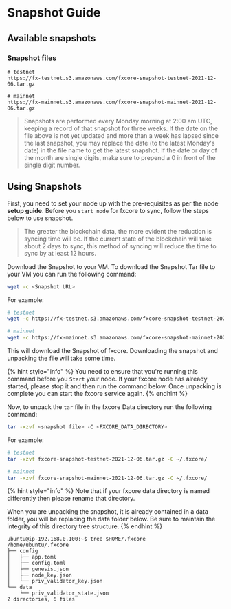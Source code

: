 # Snapshot Guide

## Available snapshots

### Snapshot files

```
# testnet
https://fx-testnet.s3.amazonaws.com/fxcore-snapshot-testnet-2021-12-06.tar.gz

# mainnet
https://fx-mainnet.s3.amazonaws.com/fxcore-snapshot-mainnet-2021-12-06.tar.gz
```

> Snapshots are performed every Monday morning at 2:00 am UTC, keeping a record of that snapshot for three weeks. If the date on the file above is not yet updated and more than a week has lapsed since the last snapshot, you may replace the date (to the latest Monday's date) in the file name to get the latest snapshot. If the date or day of the month are single digits, make sure to prepend a 0 in front of the single digit number.

## Using Snapshots

First, you need to set your node up with the pre-requisites as per the node **setup guide**. Before you `start node` for fxcore to sync, follow the steps below to use snapshot.

> The greater the blockchain data, the more evident the reduction is syncing time will be. If the current state of the blockchain will take about 2 days to sync, this method of syncing will reduce the time to sync by at least 12 hours.

Download the Snapshot to your VM. To download the Snapshot Tar file to your VM you can run the following command:

```bash
wget -c <Snapshot URL>
```

For example:

```bash
# testnet
wget -c https://fx-testnet.s3.amazonaws.com/fxcore-snapshot-testnet-2021-12-06.tar.gz

# mainnet
wget -c https://fx-mainnet.s3.amazonaws.com/fxcore-snapshot-mainnet-2021-12-06.tar.gz
```

This will download the Snapshot of fxcore. Downloading the snapshot and unpacking the file will take some time.

{% hint style="info" %}
You need to ensure that you're running this command before you `Start` your node. If your fxcore node has already started, please stop it and then run the command below. Once unpacking is complete you can start the fxcore service again.
{% endhint %}

Now, to unpack the `tar` file in the fxcore Data directory run the following command:

```bash
tar -xzvf <snapshot file> -C <FXCORE_DATA_DIRECTORY>
```

For example:

```bash
# testnet
tar -xzvf fxcore-snapshot-testnet-2021-12-06.tar.gz -C ~/.fxcore/

# mainnet
tar -xzvf fxcore-snapshot-mainnet-2021-12-06.tar.gz -C ~/.fxcore/
```

{% hint style="info" %}
Note that if your fxcore data directory is named differently then please rename that directory.

When you are unpacking the snapshot, it is already contained in a data folder, you will be replacing the data folder below. Be sure to maintain the integrity of this directory tree structure.
{% endhint %}

```
ubuntu@ip-192.168.0.100:~$ tree $HOME/.fxcore
/home/ubuntu/.fxcore
├── config
│   ├── app.toml
│   ├── config.toml
│   ├── genesis.json
│   ├── node_key.json
│   └── priv_validator_key.json
└── data
    └── priv_validator_state.json
2 directories, 6 files
```
